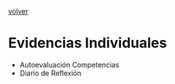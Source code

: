 [volver](../README.md)

# Evidencias Individuales

- Autoevaluación Competencias
- Diario de Reflexión